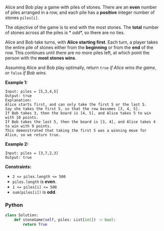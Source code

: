 Alice and Bob play a game with piles of stones. There are an  **even**  number of piles arranged in a row, and each pile
has a  **positive**  integer number of stones  `piles[i]`.

The objective of the game is to end with the most stones. The  **total**  number of stones across all the piles is  *
*odd**, so there are no ties.

Alice and Bob take turns, with  **Alice starting first**. Each turn, a player takes the entire pile of stones either
from the  **beginning**  or from the  **end**  of the row. This continues until there are no more piles left, at which
point the person with the  **most stones wins**.

Assuming Alice and Bob play optimally, return  `true` _if Alice wins the game, or_ `false` _if Bob wins_.

**Example 1:**

```
Input: piles = [5,3,4,5]
Output: true
Explanation: 
Alice starts first, and can only take the first 5 or the last 5.
Say she takes the first 5, so that the row becomes [3, 4, 5].
If Bob takes 3, then the board is [4, 5], and Alice takes 5 to win with 10 points.
If Bob takes the last 5, then the board is [3, 4], and Alice takes 4 to win with 9 points.
This demonstrated that taking the first 5 was a winning move for Alice, so we return true.
```

**Example 2:**

```
Input: piles = [3,7,2,3]
Output: true
```

**Constraints:**

- `2 <= piles.length <= 500`
- `piles.length`  is  **even**.
- `1 <= piles[i] <= 500`
- `sum(piles[i])`  is  **odd**.

### Python

```python
class Solution:
    def stoneGame(self, piles: List[int]) -> bool:
        return True
```
